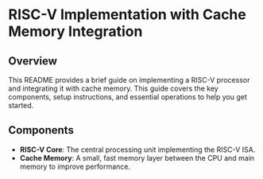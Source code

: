 # RISC-V Implementation with Cache Memory Integration

## Overview
This README provides a brief guide on implementing a RISC-V processor and integrating it with cache memory. This guide covers the key components, setup instructions, and essential operations to help you get started.

## Components
- **RISC-V Core**: The central processing unit implementing the RISC-V ISA.
- **Cache Memory**: A small, fast memory layer between the CPU and main memory to improve performance.
